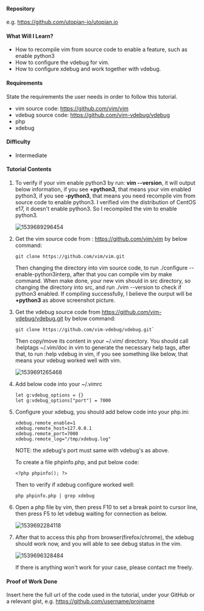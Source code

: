 #### Repository
e.g. https://github.com/utopian-io/utopian.io

#### What Will I Learn?
- How to recompile vim from source code to enable a feature, such as enable python3
- How to configure the vdebug for vim.
- How to configure xdebug and work together with vdebug.

#### Requirements
State the requirements the user needs in order to follow this tutorial.

- vim source code: https://github.com/vim/vim
- vdebug source code: https://github.com/vim-vdebug/vdebug
- php
- xdebug

#### Difficulty
- Intermediate

#### Tutorial Contents
1. To verify if your vim enable python3 by run: **vim --version**, it will output below information, if you see **+python3**, that means your vim enabled python3, if you see **-python3**, that means you need recompile vim from source code to enable python3. I verified vim the distribution of CentOS e17, it doesn't enable python3. So I recompiled the vim to enable python3.

   ![1539689296454](D:\workdir\Tutorial\vim_version.png)

2. Get the vim source code from : https://github.com/vim/vim by below command:

   ```
   git clone https://github.com/vim/vim.git
   ```

   Then changing the directory into vim source code, to run ./configure --enable-python3interp, after that you can compile vim by make command. When make done, your new vim should in src directory, so changing the directory into src, and run ./vim --version to check if python3 enabled. If compiling successfully, I believe the ourput will be **+python3** as above screenshot picture.

3. Get the vdebug source code from https://github.com/vim-vdebug/vdebug.git by below command:
    ```
    git clone https://github.com/vim-vdebug/vdebug.git`
    ```
    Then copy/move its content in your ~/.vim/ directory. You should call :helptags ~/.vim/doc in vim to generate the necessary help tags, after that, to run :help vdebug in vim, if you see something like below, that means your vdebug worked well with vim.

    ![1539691265468](D:\workdir\Tutorial\vdebug_doc.png)

4. Add below code into your ~/.vimrc 
    ```
    let g:vdebug_options = {}
    let g:vdebug_options["port"] = 7000
    ```

5. Configure your xdebug, you should add below code into your php.ini:
    ```
    xdebug.remote_enable=1
    xdebug.remote_host=127.0.0.1
    xdebug.remote_port=7000
    xdebug.remote_log="/tmp/xdebug.log"
    ```
    NOTE: the xdebug's port must same with vdebug's as above.

    To create a file phpinfo.php, and put below code:
    ```
    <?php phpinfo(); ?>
    ```
    Then to verify if xdebug configure worked well:
    ```
    php phpinfo.php | grep xdebug
    ```

6. Open a php file by vim, then press F10 to set a break point to cursor line, then press F5 to let vdebug waiting for connection as below.

    ![1539692284118](D:\workdir\Tutorial\vdebug_break.png)

7. After that to access this php from browser(firefox/chrome), the  xdebug should work now, and you will able to see debug status in the vim.

    ![1539696328484](D:\workdir\Tutorial\vdebug_debug.png)
    
    If there is anything won't work for your case, please contact me freely.

#### Proof of Work Done
Insert here the full url of the code used in the tutorial, under your GitHub or a relevant gist, e.g. https://github.com/username/projname